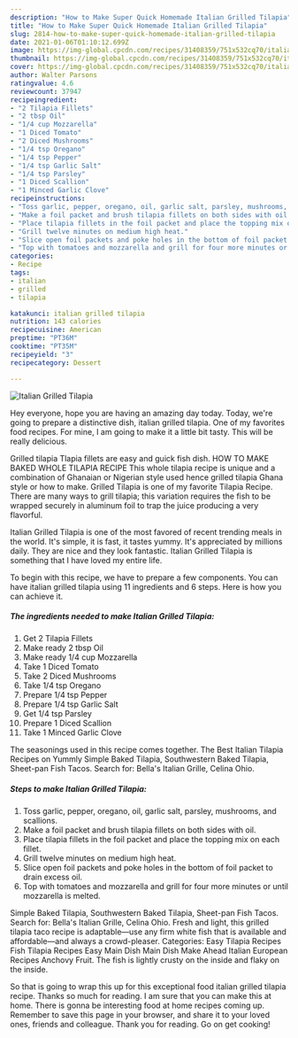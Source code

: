 ```yaml
---
description: "How to Make Super Quick Homemade Italian Grilled Tilapia"
title: "How to Make Super Quick Homemade Italian Grilled Tilapia"
slug: 2814-how-to-make-super-quick-homemade-italian-grilled-tilapia
date: 2021-01-06T01:10:12.699Z
image: https://img-global.cpcdn.com/recipes/31408359/751x532cq70/italian-grilled-tilapia-recipe-main-photo.jpg
thumbnail: https://img-global.cpcdn.com/recipes/31408359/751x532cq70/italian-grilled-tilapia-recipe-main-photo.jpg
cover: https://img-global.cpcdn.com/recipes/31408359/751x532cq70/italian-grilled-tilapia-recipe-main-photo.jpg
author: Walter Parsons
ratingvalue: 4.6
reviewcount: 37947
recipeingredient:
- "2 Tilapia Fillets"
- "2 tbsp Oil"
- "1/4 cup Mozzarella"
- "1 Diced Tomato"
- "2 Diced Mushrooms"
- "1/4 tsp Oregano"
- "1/4 tsp Pepper"
- "1/4 tsp Garlic Salt"
- "1/4 tsp Parsley"
- "1 Diced Scallion"
- "1 Minced Garlic Clove"
recipeinstructions:
- "Toss garlic, pepper, oregano, oil, garlic salt, parsley, mushrooms, and scallions."
- "Make a foil packet and brush tilapia fillets on both sides with oil."
- "Place tilapia fillets in the foil packet and place the topping mix on each fillet."
- "Grill twelve minutes on medium high heat."
- "Slice open foil packets and poke holes in the bottom of foil packet to drain excess oil."
- "Top with tomatoes and mozzarella and grill for four more minutes or until mozzarella is melted."
categories:
- Recipe
tags:
- italian
- grilled
- tilapia

katakunci: italian grilled tilapia 
nutrition: 143 calories
recipecuisine: American
preptime: "PT36M"
cooktime: "PT35M"
recipeyield: "3"
recipecategory: Dessert

---
```



![Italian Grilled Tilapia](https://img-global.cpcdn.com/recipes/31408359/751x532cq70/italian-grilled-tilapia-recipe-main-photo.jpg)

Hey everyone, hope you are having an amazing day today. Today, we're going to prepare a distinctive dish, italian grilled tilapia. One of my favorites food recipes. For mine, I am going to make it a little bit tasty. This will be really delicious.

Grilled tilapia Tlapia fillets are easy and guick fish dish. HOW TO MAKE BAKED WHOLE TILAPIA RECIPE This whole tilapia recipe is unique and a combination of Ghanaian or Nigerian style used hence grilled tilapia Ghana style or how to make. Grilled Tilapia is one of my favorite Tilapia Recipe. There are many ways to grill tilapia; this variation requires the fish to be wrapped securely in aluminum foil to trap the juice producing a very flavorful.

Italian Grilled Tilapia is one of the most favored of recent trending meals in the world. It's simple, it is fast, it tastes yummy. It's appreciated by millions daily. They are nice and they look fantastic. Italian Grilled Tilapia is something that I have loved my entire life.


To begin with this recipe, we have to prepare a few components. You can have italian grilled tilapia using 11 ingredients and 6 steps. Here is how you can achieve it.

<!--inarticleads1-->

##### The ingredients needed to make Italian Grilled Tilapia:

1. Get 2 Tilapia Fillets
1. Make ready 2 tbsp Oil
1. Make ready 1/4 cup Mozzarella
1. Take 1 Diced Tomato
1. Take 2 Diced Mushrooms
1. Take 1/4 tsp Oregano
1. Prepare 1/4 tsp Pepper
1. Prepare 1/4 tsp Garlic Salt
1. Get 1/4 tsp Parsley
1. Prepare 1 Diced Scallion
1. Take 1 Minced Garlic Clove


The seasonings used in this recipe comes together. The Best Italian Tilapia Recipes on Yummly Simple Baked Tilapia, Southwestern Baked Tilapia, Sheet-pan Fish Tacos. Search for: Bella&#39;s Italian Grille, Celina Ohio. 

<!--inarticleads2-->

##### Steps to make Italian Grilled Tilapia:

1. Toss garlic, pepper, oregano, oil, garlic salt, parsley, mushrooms, and scallions.
1. Make a foil packet and brush tilapia fillets on both sides with oil.
1. Place tilapia fillets in the foil packet and place the topping mix on each fillet.
1. Grill twelve minutes on medium high heat.
1. Slice open foil packets and poke holes in the bottom of foil packet to drain excess oil.
1. Top with tomatoes and mozzarella and grill for four more minutes or until mozzarella is melted.


Simple Baked Tilapia, Southwestern Baked Tilapia, Sheet-pan Fish Tacos. Search for: Bella&#39;s Italian Grille, Celina Ohio. Fresh and light, this grilled tilapia taco recipe is adaptable—use any firm white fish that is available and affordable—and always a crowd-pleaser. Categories: Easy Tilapia Recipes Fish Tilapia Recipes Easy Main Dish Main Dish Make Ahead Italian European Recipes Anchovy Fruit. The fish is lightly crusty on the inside and flaky on the inside. 

So that is going to wrap this up for this exceptional food italian grilled tilapia recipe. Thanks so much for reading. I am sure that you can make this at home. There is gonna be interesting food at home recipes coming up. Remember to save this page in your browser, and share it to your loved ones, friends and colleague. Thank you for reading. Go on get cooking!
